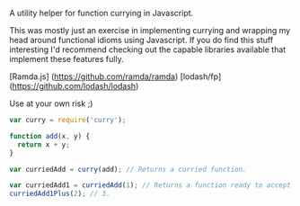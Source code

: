 A utility helper for function currying in Javascript.

This was mostly just an exercise in implementing currying and wrapping my head around functional idioms using Javascript. If you do find this stuff interesting I'd recommend checking out the capable libraries available that implement these features fully.

[Ramda.js] (https://github.com/ramda/ramda)
[lodash/fp] (https://github.com/lodash/lodash)

Use at your own risk ;)

```js
var curry = require('curry');

function add(x, y) {
  return x + y;
}

var curriedAdd = curry(add); // Returns a curried function.

var curriedAdd1 = curriedAdd(1); // Returns a function ready to accept another argument.
curriedAdd1Plus(2); // 3.

```
